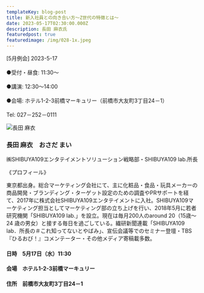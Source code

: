 ```yaml
---
templateKey: blog-post
title: 新入社員との向き合い方～Z世代の特徴とは～
date: 2023-05-17T02:30:00.000Z
description: 長田 麻衣氏
featuredpost: true
featuredimage: /img/028-1x.jpeg
---
```

\[5月例会] 2023-5-17<br />\
●受付・昼食: 11:30〜<br />\
●講演: 12:30〜14:00<br />\
●会場: ホテル1-2-3前橋マーキュリー（前橋市大友町3丁目24－1）<br />\
Tel: 027－252－0111<br />

![長田 麻衣](/img/028-1x.jpeg "長田 麻衣　おさだ まい")

### 長田 麻衣　おさだ まい

㈱SHIBUYA109エンタテイメントソリューション戦略部・SHIBUYA109 lab.所長

《プロフィール》

東京都出身。総合マーケティング会社にて、主に化粧品・食品・玩具メーカーの商品開発・ブランディング・ターゲット設定のための調査やPRサポートを経て、2017年に株式会社SHIBUYA109エンタテイメントに入社。SHIBUYA109マーケティング担当としてマーケティング部の立ち上げを行い、2018年5月に若者研究機関「SHIBUYA109 lab.」を設立。現在は毎月200人のaround 20（15歳～24 歳の男女）と接する毎日を過ごしている。繊研新聞連載「SHIBUYA109 lab．所長の＃これ知ってないとやばみ」、宣伝会議等でのセミナー登壇・TBS『ひるおび！』コメンテーター・その他メディア寄稿載多数。

#### 日時　5月17日（水）11:30

#### 会場　ホテル1-2-3前橋マーキュリー

#### 住所　前橋市大友町3丁目24－1